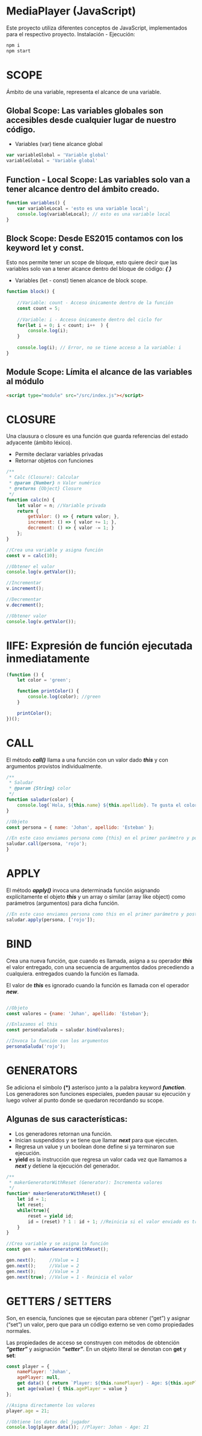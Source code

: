 # MediaPlayer (JavaScript)

Este proyecto utiliza diferentes conceptos de JavaScript, implementados para el respectivo proyecto. Instalación - Ejecución:

```cmd
npm i
npm start
```

# SCOPE

Ámbito de una variable, representa el alcance de una variable.

## Global Scope: Las variables globales son accesibles desde cualquier lugar de nuestro código.

- Variables (var) tiene alcance global

```JavaScript
var variableGlobal = 'Variable global'
variableGlobal = 'Variable global'
```
		
## Function - Local Scope: Las variables solo van a tener alcance dentro del ámbito creado.

```JavaScript
function variables() {
    var variableLocal = 'esto es una variable local';
    console.log(variableLocal); // esto es una variable local
}
```
	
## Block Scope: Desde ES2015 contamos con los keyword let y const.

Esto nos permite tener un scope de bloque, esto quiere decir que las variables solo van a tener alcance dentro del bloque de código: ***{ }***

- Variables (let - const) tienen alcance de block scope.

```JavaScript
function block() {
	
	//Variable: count - Acceso únicamente dentro de la función
	const count = 5;
	
	//Variable: i - Acceso únicamente dentro del ciclo for
	for(let i = 0; i < count; i++  ) {
		console.log(i);
	}
	
	console.log(i); // Error, no se tiene acceso a la variable: i	
}
```			
		
## Module Scope: Límita el alcance de las variables al módulo

```html
<script type="module" src="/src/index.js"></script>
```

# CLOSURE

Una clausura o closure es una función que guarda referencias del estado adyacente (ámbito léxico).

- Permite declarar variables privadas
- Retornar objetos con funciones

```JavaScript
/**
 * Calc (Closure): Calcular
 * @param {Number} n Valor numérico
 * @returns {Object} Closure 
 */
function calc(n) {
    let valor = n; //Variable privada
    return {
        getValor: () => { return valor; },
        increment: () => { valor += 1; },
        decrement: () => { valor -= 1; }
    };
}

//Crea una variable y asigna función
const v = calc(10);

//Obtener el valor
console.log(v.getValor());

//Incrementar
v.increment();

//Decrementar
v.decrement();

//Obtener valor
console.log(v.getValor());
```

# IIFE: Expresión de función ejecutada inmediatamente

```JavaScript
(function () {
    let color = 'green';

    function printColor() {
        console.log(color); //green
    }

    printColor();
})();
```

# CALL 

El método ***call()*** llama a una función con un valor dado ***this*** y con argumentos provistos individualmente.

```JavaScript
/**
 * Saludar
 * @param {String} color 
 */
function saludar(color) {
    console.log(`Hola, ${this.name} ${this.apellido}. Te gusta el color ${color}`);
}

//Objeto
const persona = { name: 'Johan', apellido: 'Esteban' };

//En este caso enviamos persona como {this} en el primer parámetro y posterior son los argumentos
saludar.call(persona, 'rojo'); 
}
```

# APPLY

El método ***apply()*** invoca una determinada función asignando explícitamente el objeto ***this*** y un array o similar (array like object) como parámetros (argumentos) para dicha función.

```JavaScript
//En este caso enviamos persona como this en el primer parámetro y posterior los argumentos en array
saludar.apply(persona, ['rojo']); 
```

# BIND

Crea una nueva función, que cuando es llamada, asigna a su operador  ***this*** el valor entregado, con una secuencia de argumentos dados precediendo a cualquiera. entregados cuando la función es llamada. 

El valor de ***this*** es ignorado cuando la función es llamada con el operador ***new***.

```JavaScript

//Objeto
const valores = {name: 'Johan', apellido: 'Esteban'};

//Enlazamos el this
const personaSaluda = saludar.bind(valores);

//Invoca la función con los argumentos
personaSaluda('rojo'); 
```

# GENERATORS

Se adiciona el símbolo **(*)** asterísco junto a la palabra keyword ***function***. Los generadores son funciones especiales, pueden pausar su ejecución y luego volver al punto donde se quedaron recordando su scope.

Algunas de sus características:
-
- Los generadores retornan una función.
- Inician suspendidos y se tiene que llamar ***next*** para que ejecuten.
- Regresa un value y un boolean done define si ya terminaron sue ejecución.
- **yield** es la instrucción que regresa un valor cada vez que llamamos a ***next*** y detiene la ejecución del generador.

```JavaScript
/**
 * makerGeneratorWithReset (Generator): Incrementa valores
 */
function* makerGeneratorWithReset() {
	let id = 1;
	let reset;
	while(true){
		reset = yield id;
		id = (reset) ? 1 : id + 1; //Reinicia si el valor enviado es true
	}
}

//Crea variable y se asigna la función
const gen = makerGeneratorWithReset();

gen.next();     //Value = 1
gen.next();     //Value = 2
gen.next();     //Value = 3
gen.next(true); //Value = 1 - Reinicia el valor
```

# GETTERS / SETTERS

Son, en esencia, funciones que se ejecutan para obtener (“get”) y asignar (“set”) un valor, pero que para un código externo se ven como propiedades normales.

Las propiedades de acceso se construyen con métodos de obtención ***“getter”*** y asignación ***“setter”***. En un objeto literal se denotan con **get** y **set**:

```JavaScript
const player = {
    namePlayer: 'Johan',
    agePlayer: null,
    get data() { return `Player: ${this.namePlayer} - Age: ${this.agePlayer}` },
    set age(value) { this.agePlayer = value }
};

//Asigna directamente los valores
player.age = 21;

//Obtiene los datos del jugador
console.log(player.data()); //Player: Johan - Age: 21
```